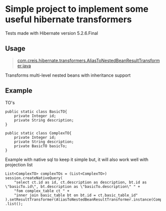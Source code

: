 Simple project to implement some useful hibernate transformers
==============================================================
Tests made with Hibernate version 5.2.6.Final

Usage
-----
>[com.creis.hibernate.transformers.AliasToNestedBeanResultTransformer.java](https://github.com/cleitonreis-dev/hibernate-transformers/blob/master/src/main/java/com/creis/hibernate/transformers/AliasToNestedBeanResultTransformer.java)

Transforms multi-level nested beans with inheritance support

Example
-------
TO's
```
public static class BasicTO{
    private Integer id;
    private String description;
}

public static class ComplexTO{
    private Integer id;
    private String description;
    private BasicTO basicTo;
}
```
Example with native sql to keep it simple but, it will also work well with projection list
```
List<ComplexTO> complexTOs = (List<ComplexTO>)
session.createNativeQuery(
    "select ct.id as id, ct.description as description, bt.id as \"basicTo.id\", bt.description as \"basicTo.description\" " +
    "fom complex_table ct " +
    "inner join basic_table bt on bt.id = ct.basic_table_id"
).setResultTransformer(AliasToNestedBeanResultTransformer.instance(ComplexTO.class))
.list();
```
